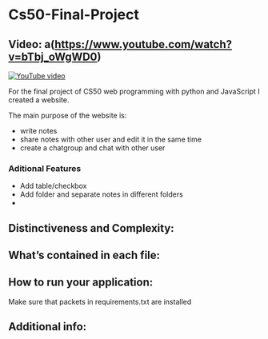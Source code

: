 # Cs50-Final-Project
## Video: a(https://www.youtube.com/watch?v=bTbj_oWgWD0)
[![YouTube video](https://i9.ytimg.com/vi/5Z5ndWKhdn0/maxresdefault.jpg?time=1644781500000&sqp=CLy_pZAG&rs=AOn4CLAuCF36EzSaPrrgq-YjzN37Cn3zJQ)](https://www.youtube.com/watch?v=bTbj_oWgWD0)

For the final project of CS50 web programming with python and JavaScript I created a website.  

The main purpose of the website is:
- write notes
- share notes with other user and edit it in the same time
- create a chatgroup and chat with other user
### Aditional Features
- Add table/checkbox
- Add folder and separate notes in different folders
- 


## Distinctiveness and Complexity:

## What’s contained in each file:

## How to run your application:
Make sure that packets in requirements.txt are installed

## Additional info:
